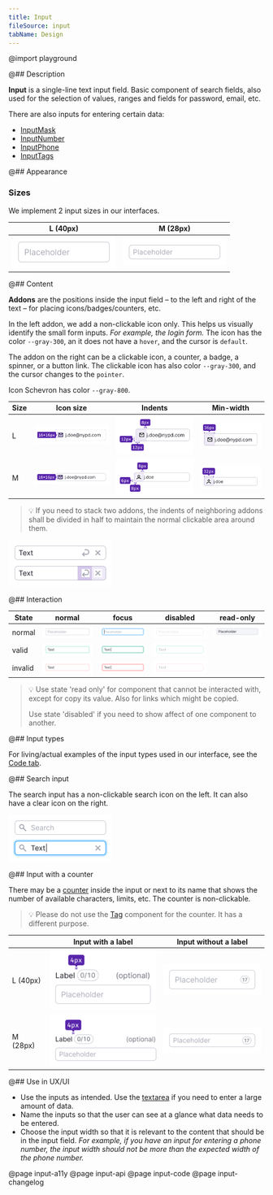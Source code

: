```yaml
---
title: Input
fileSource: input
tabName: Design
---
```


@import playground

@## Description

**Input** is a single-line text input field. Basic component of search fields, also used for the selection of values, ranges and fields for password, email, etc.

There are also inputs for entering certain data:

- [InputMask](/components/input-mask/)
- [InputNumber](/components/input-number/)
- [InputPhone](/components/input-phone/)
- [InputTags](/components/input-tags/)

@## Appearance

### Sizes

We implement 2 input sizes in our interfaces.

|                 L (40px)                 |                 M (28px)                 |
| :--------------------------------------: | :--------------------------------------: |
| ![input-l no-margin](static/input-l.png) | ![input-m no-margin](static/input-m.png) |

@## Content

**Addons** are the positions inside the input field – to the left and right of the text – for placing icons/badges/counters, etc.

In the left addon, we add a non-clickable icon only. This helps us visually identify the small form inputs. _For example, the login form._ The icon has the color `--gray-300`, an it does not have a `hover`, and the cursor is `default`.

The addon on the right can be a clickable icon, a counter, a badge, a spinner, or a button link. The clickable icon has also color `--gray-300`, and the cursor changes to the `pointer`.

Icon Schevron has color `--gray-800`.

| Size | Icon size                                     | Indents                                          | Min-width                                      |
| ---- | --------------------------------------------- | ------------------------------------------------ | ---------------------------------------------- |
| L    | ![addon-l no-margin](static/addon-l-icon.png) | ![addon-l no-margin](static/addon-l-padding.png) | ![addon-l no-margin](static/addon-l-width.png) |
| M    | ![addon-m no-margin](static/addon-m-icon.png) | ![addon-m no-margin](static/addon-m-padding.png) | ![addon-m no-margin](static/addon-m-width.png) |

> 💡 If you need to stack two addons, the indents of neighboring addons shall be divided in half to maintain the normal clickable area around them.

![padding-collapse](static/padding_collapse.png)

@## Interaction

| State   | normal                                               | focus                                                            | disabled                                                               | read-only                                              |
| ------- | ---------------------------------------------------- | ---------------------------------------------------------------- | ---------------------------------------------------------------------- | ------------------------------------------------------ |
| normal  | ![input-normal no-margin](static/input-normal.png)   | ![input-normal-focus no-margin](static/input-normal-focus.png)   | ![input-normal-disabled no-margin](static/input-normal-disabled.png)   | ![input-readonly no-margin](static/input-readonly.png) |
| valid   | ![input-valid no-margin](static/input-valid.png)     | ![input-valid-focus no-margin](static/input-valid-focus.png)     | ![input-valid-disabled no-margin](static/input-valid-disabled.png)     |                                                        |
| invalid | ![input-invalid no-margin](static/input-invalid.png) | ![input-invalid-focus no-margin](static/input-invalid-focus.png) | ![input-invalid-disabled no-margin](static/input-invalid-disabled.png) |                                                        |

> 💡 Use state 'read only' for component that cannot be interacted with, except for copy its value.
> Also for links which might be copied.
>
> Use state 'disabled' if you need to show affect of one component to another.

@## Input types

For living/actual examples of the input types used in our interface, see the [Code tab](/components/input/input-code).

@## Search input

The search input has a non-clickable search icon on the left. It can also have a clear icon on the right.

![search input](static/search.png)

@## Input with a counter

There may be a [counter](/components/counter/) inside the input or next to its name that shows the number of available characters, limits, etc. The counter is non-clickable.

> 💡 Please do not use the [Tag](/components/tag/) component for the counter. It has a different purpose.

|          | Input with a label                          | Input without a label                          |
| -------- | ------------------------------------------- | ---------------------------------------------- |
| L (40px) | ![input with counter](static/counter-L.png) | ![input with counter](static/counter-in-l.png) |
| M (28px) | ![input with counter](static/counter-M.png) | ![input with counter](static/counter-in-m.png) |

@## Use in UX/UI

- Use the inputs as intended. Use the [textarea](/components/textarea/) if you need to enter a large amount of data.
- Name the inputs so that the user can see at a glance what data needs to be entered.
- Choose the input width so that it is relevant to the content that should be in the input field. _For example, if you have an input for entering a phone number, the input width should not be more than the expected width of the phone number._

@page input-a11y
@page input-api
@page input-code
@page input-changelog
